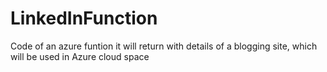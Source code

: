# LinkedInFunction
Code of an azure funtion it will return with details of a blogging site, which will be used in Azure cloud space
